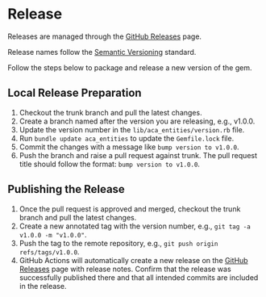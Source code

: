 # Release

Releases are managed through the [GitHub Releases](https://github.com/ideacrew/aca_entities_versioning_test/releases) page.

Release names follow the [Semantic Versioning](https://semver.org/) standard.

Follow the steps below to package and release a new version of the gem.

## Local Release Preparation
1. Checkout the trunk branch and pull the latest changes.
2. Create a branch named after the version you are releasing, e.g., v1.0.0.
3. Update the version number in the `lib/aca_entities/version.rb` file.
4. Run `bundle update aca_entities` to update the `Gemfile.lock` file.
5. Commit the changes with a message like `bump version to v1.0.0`.
6. Push the branch and raise a pull request against trunk. The pull request title should follow the format: `bump version to v1.0.0`.


## Publishing the Release
1. Once the pull request is approved and merged, checkout the trunk branch and pull the latest changes.
2. Create a new annotated tag with the version number, e.g., `git tag -a v1.0.0 -m "v1.0.0"`.
3. Push the tag to the remote repository, e.g., `git push origin refs/tags/v1.0.0`.
4. GitHub Actions will automatically create a new release on the [GitHub Releases](https://github.com/ideacrew/aca_entities_versioning_test/releases) page with release notes. Confirm that the release was successfully published there and that all intended commits are included in the release.